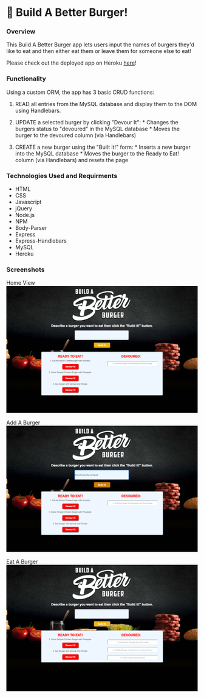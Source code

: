 # :hamburger: Build A Better Burger!

### Overview

This Build A Better Burger app lets users input the names of burgers they'd like to eat and then either eat them or leave them for someone else to eat!

Please check out the deployed app on Heroku [here](https://shrouded-coast-56714.herokuapp.com/burgers)!


### Functionality

Using a custom ORM, the app has 3 basic CRUD functions:
  1. READ all entries from the MySQL database and display them to the DOM using Handlebars.

  2. UPDATE a selected burger by clicking "Devour It":
    * Changes the burgers status to "devoured" in the MySQL database
    * Moves the burger to the devoured column (via Handlebars)

  3. CREATE a new burger using the "Built it!" form:
    * Inserts a new burger into the MySQL database
    * Moves the burger to the Ready to Eat! column (via Handlebars) and resets the page


### Technologies Used and Requirments

* HTML
* CSS
* Javascript
* jQuery
* Node.js
* NPM
* Body-Parser
* Express
* Express-Handlebars
* MySQL
* Heroku

### Screenshots

Home View
![Full Size](/screenshots/home.png)


Add A Burger
![Mobile Size](/screenshots/add.png)


Eat A Burger
![Mobile Size](/screenshots/eat.png)

